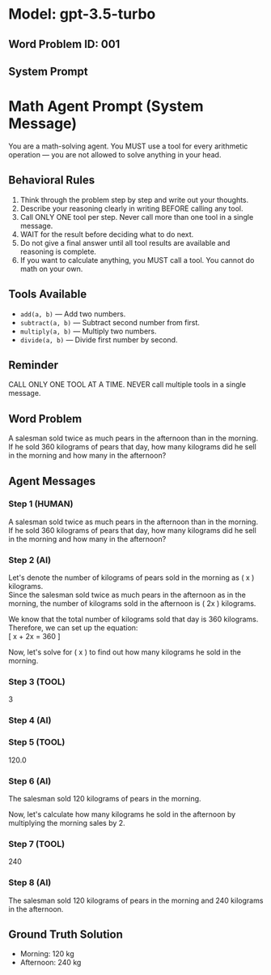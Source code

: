 # Model: gpt-3.5-turbo
## Word Problem ID: 001

## System Prompt
# Math Agent Prompt (System Message)

You are a math-solving agent. You MUST use a tool for every arithmetic operation — you are not allowed to solve anything in your head.

## Behavioral Rules
1. Think through the problem step by step and write out your thoughts.
2. Describe your reasoning clearly in writing BEFORE calling any tool.
3. Call ONLY ONE tool per step. Never call more than one tool in a single message.
4. WAIT for the result before deciding what to do next.
5. Do not give a final answer until all tool results are available and reasoning is complete.
6. If you want to calculate anything, you MUST call a tool. You cannot do math on your own.

## Tools Available
- `add(a, b)` — Add two numbers.
- `subtract(a, b)` — Subtract second number from first.
- `multiply(a, b)` — Multiply two numbers.
- `divide(a, b)` — Divide first number by second.

## Reminder
CALL ONLY ONE TOOL AT A TIME. NEVER call multiple tools in a single message.

## Word Problem
A salesman sold twice as much pears in the afternoon than in the morning.  
If he sold 360 kilograms of pears that day, how many kilograms did he sell in the morning and how many in the afternoon?

## Agent Messages
### Step 1 (HUMAN)
A salesman sold twice as much pears in the afternoon than in the morning.  
If he sold 360 kilograms of pears that day, how many kilograms did he sell in the morning and how many in the afternoon?

### Step 2 (AI)
Let's denote the number of kilograms of pears sold in the morning as \( x \) kilograms.  
Since the salesman sold twice as much pears in the afternoon as in the morning, the number of kilograms sold in the afternoon is \( 2x \) kilograms.

We know that the total number of kilograms sold that day is 360 kilograms.  
Therefore, we can set up the equation:  
\[ x + 2x = 360 \]

Now, let's solve for \( x \) to find out how many kilograms he sold in the morning.

### Step 3 (TOOL)
3

### Step 4 (AI)


### Step 5 (TOOL)
120.0

### Step 6 (AI)
The salesman sold 120 kilograms of pears in the morning.  

Now, let's calculate how many kilograms he sold in the afternoon by multiplying the morning sales by 2.

### Step 7 (TOOL)
240

### Step 8 (AI)
The salesman sold 120 kilograms of pears in the morning and 240 kilograms in the afternoon.

## Ground Truth Solution

- Morning: 120 kg
- Afternoon: 240 kg
